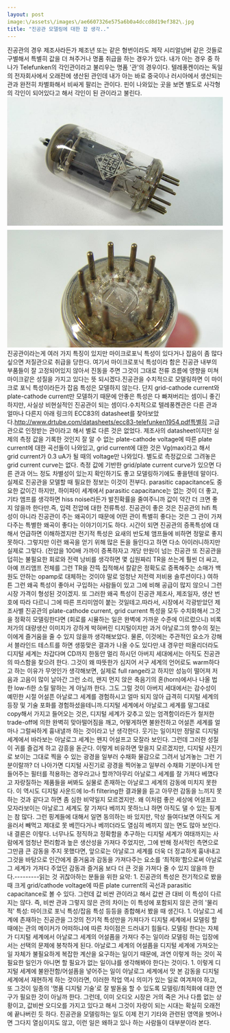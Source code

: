 ```yaml
---
layout: post
image:\/assets\/images\/ae6607326e575a6b0a4dccd8d19ef382\.jpg
title: "진공관 모델링에 대한 잡 생각.."
---
```


진공관의 경우 제조사라든가 제조년 또는 같은 형번이라도 제작 시리얼넘버 같은 것들로 구별해서 특별히 값을 더 쳐주거나 명품 취급을 하는 경우가 있다. 내가 아는 경우 중 하나가 Telefunken의 각인관이라고 불리우는 명품 '관'의 경우이다. 텔레풍켄이라는 독일의 전자회사에서 오래전에 생산된 관인데 내가 아는 바로 중국이나 러시아에서 생산되는 관과 완전히 차별화해서 비싸게 팔리는 관이다. 핀이 나와있는 곳을 보면 별도로 사각형의 각인이 되어있다고 해서 각인이 된 관이라고 불린다.
![image](/assets/images/ae6607326e575a6b0a4dccd8d19ef382.jpg)
진공관이라는게 여러 가지 특징이 있지만 마이크로포닉 특성이 있다거나 잡음이 좀 많다 싶으면 저질관으로 취급을 당한다. 여기서 마이크로포닉 특성이라 함은 진공관 내부의 부품들이 잘 고정되어있지 않아서 진동을 주면 그것이 그대로 전류 흐름에 영향을 미쳐 마이크같은 성질을 가지고 있다는 뜻 되시겠다.진공관을 수치적으로 모델링하면 이 마이크로 포닉 특성이라든가 잡음 특성은 모델하지 않는다. 단지 grid-cathode current와 plate-cathode current만 모델하기 때문에 안좋은 특성은 다 빠져버리는 셈이니 좋긴 하지만, 사실상 비현실적인 진공관이 되는 셈이다.수치적으로 텔레풍켄관은 다른 관과 얼마나 다른지 아래 링크의 ECC83의 datasheet를 찾아보았다.http://www.drtube.com/datasheets/ecc83-telefunken1954.pdf특별히 고급관으로 인정받는 관이라고 해서 별로 다른 것은 없었다. 제조사의 datasheet이지만 실제의 측정 값을 기록한 것인지 잘 알 수 없는 plate-cathode voltage에 따른 plate current에 대한 곡선들이 나와있고, grid current에 대한 것은 Vg(max)라고 해서 grid current가 0.3 uA가 될 때의 voltage만 나와있다. 별도로 측정값으로 그려놓은 grid current curve는 없다. 측정 값에 기반한 grid/plate current curve가 있으면 다른 관과 어느 정도 차별성이 있는지 확인하기도 좋고 모델링하기에도 좋을텐데 말이다.실제로 진공관을 모델할 때 필요한 정보는 이것이 전부다. parasitic capacitance도 중요한 값이긴 하지만, 하이파이 세계에서 parasitic capacitance는 없는 것이 더 좋고, 기타 앰프를 생각하면 hiss noise라든가 발진확률을 줄여주니까 값이 약간 더 크면 좋지 않을까 한다만.즉, 입력 전압에 대한 전류특성. 진공관이 좋은 것은 진공관의 hifi 특성이 아니라 진공관이 주는 왜곡이기 때문에 어떤 관이 특별히 좋다는 것은 그 관이 가져다주는 특별한 왜곡이 좋다는 이야기이기도 하다. 시간이 되면 진공관의 증폭특성에 대해서 언급하면 이해하겠지만 전기적 특성은 요새의 반도체 앰프들에 비하면 정말로 좋지 못하다. 그렇지만 이런 왜곡을 얻기 위해 많은 돈을 들인다고 하면 다소 아이러니하지만 실제로 그렇다. (전압을 100배 가까이 증폭하자고 개당 만원이 넘는 진공관 또 진공관을 덥히는 불필요한 회로와 전력 낭비를 생각하면 몇 십원짜리 TR을 쓰는게 훨씬 더 싸고, 아예 프리앰프 전체를 그런 TR을 잔뜩 집적해서 칼같은 정확도로 증폭해주는 소매가 백원도 안하는 opamp로 대체하는 것이야 말로 엄청난 저전력 저비용 솔루션이다.) 여하튼 그런 왜곡 특성이 좋아서 구입하는 사람들이 있고 그에 비해 공급이 많지 않으니 그런 시장 가격이 형성된 것이겠지. 또 그러한 왜곡 특성이 진공관 제조사, 제조일자, 생산 번호에 따라 다르니 그에 따른 프리미엄이 붙는 것일테고.따라서, 시장에서 각광받았던 제조사별 진공관의 plate-cathode current, grid current 특성을 모두 수치화해서 그것을 정확히 모델링한다면 (회로를 시뮬하는 일은 완벽에 가까운 수준에 이르렀으니) 비록 저가의 대량생산 이미지가 강하게 박혀버린 디지털이지만 과거 아날로그의 향수의 젖는 이에게 즐거움을 줄 수 있지 않을까 생각해보았다. 물론, 이것에는 주관적인 요소가 강해서 블라인드 테스트를 하면 생뚱맞은 결과가 나올 수도 있다만.내 경우만 떠올리더라도 디지털 세계는 차갑다며 CD까지 한동안 멀리 하시던 아버지 세대에서는 아직도 진공관의 따스함을 찾으려 한다. 그것이 왜 따뜻한가 심지어 서구 세계의 언어로도 warm하다고 하는 이유가 무엇인가 생각해보면, 실제로 full range라고 하지만 성능이 떨어져 저음과 고음이 많이 날아간 그런 소리, 왠지 먼지 앉은 축음기의 혼(horn)에서나 나올 법한 low-fi한 소릴 말하는 게 아닐까 한다. 그도 그럴 것이 아버지 세대에서는 감수성이 예민한 시절 어설픈 아날로그 세계를 경험하시고 얼마 되지 않아 급격히 디지털 세계의 등장 및 기술 포화를 경험하셨을테니까.디지털 세계에서 아날로그 세계를 말그대로 copy해서 가지고 들어오는 것은, 디지털 세계가 갖추고 있는 엄격함이라든가 철저한 trade-off에 의한 완벽히 맞아떨어짐을 깨고, 어떻게하면 불완전하고 어설픈 세계를 얼마나 그럴싸하게 흉내낼까 하는 것이라고 난 생각한다. 웃기는 일이지만 정말로 디지털 세계에서 바라보는 아날로그 세계는 왠지 어설프고 모잘라 보인다. 그런데 그러한 성질이 귀를 즐겁게 하고 감흥을 돋군다. 이렇게 비유하면 맞을지 모르겠지만, 디지털 사진기로 보이는 그대로 찍을 수 있는 광경을 일부러 수채화 물감으로 그려서 남겨놓는 그런 기분이랄까? 더 나아가면 디지털 사진기로 광경을 찍어놓고 일부러 수채화 기분이나게 만들어주는 필터를 적용하는 경우라고나 할까?아무리 아날로그 세계를 잘 가져다 베꼈다고 자랑질하는 제품들을 써봐도 실물로 존재하는 아날로그 세계의 감동에 미치지 못한다. 이 역시도 디지털 사운드에 lo-fi filtering한 결과물을 듣고 아무런 감동을 느끼지 못하는 것과 같다고 하면 좀 심한 비약일지 모르겠지만. 왜 이처럼 좋은 세상에 어설프고 모자라보이는 아날로그 세계도 잘 가져다 베끼지 못하느냐 하면 아직도 댈 수 있는 핑계는 참 많다. 그런 핑계들에 대해서 일면 동의하는 바 있지만, 막상 들여다보면 아직도 게을러서 빼먹고 제대로 못 베낀다거나 베끼더라도 열심히 베끼지 않는 면도 많아 보인다.내 결론은 이렇다. 너무나도 정직하고 정확함을 추구하는 디지털 세계가 여태까지는 사람에게 엄청난 편리함과 높은 생산성을 가져다 주었지만, 그에 반해 정서적인 측면으로 그만큼 큰 감동을 주지 못했다면, 앞으로는 아날로그 세계를 더욱 더 정교하게 흉내내고 그것을 바탕으로 인간에게 즐거움과 감동을 가져다주는 요소를 ‘최적화’함으로써 아날로그 세계가 가져다 주었던 감동과 즐거움 보다 더 큰 것을 가져다 줄 수 있지 않을까 한다.---------읽는 것 귀찮아하는 분들을 위한 요약: 1. 진공관의 특성은 전기적으로 봤을 때 크게 grid/cathode voltage에 따른 plate current의 곡선과 parasitic capacitance로 볼 수 있다. 그런데 값 비싼 관이라고 해서 값싼 관 대비 이 특성이 다르지는 않다. 즉, 비싼 관과 그렇지 않은 관의 차이는 이 특성에 포함되지 않은 관의 '물리적' 특성: 마이크로 포닉 특성/잡음 특성 등등을 종합해서 봤을 때 생긴다. 1. 아날로그 세계에 존재하는 진공관을 그것의 전기적 특성만을 가져다가 디지털 세계에서 모델링 할 때에는 관의 메이커가 어떠하냐에 따른 차이점은 드러내기 힘들다. 모델링 한다는 자체가 디지털 세계에서 아날로그 세계의 어설픔을 가져다 주는 일이라 모델링 하는 입장에서는 선택의 문제에 봉착하게 된다. 아날로그 세계의 어설픔을 디지털 세계에 가져오는 일 자체가 불필요하게 복잡한 계산을 요구하는 일이기 때문에, 과연 이렇게 하는 것이 꼭 필요한 일인가 아니면 할 필요가 없는 일이냐를 생각해봐야 한다는 것이다. 1. 이렇게 디지털 세계에 불완전함/어설픔을 넣어주는 일이 아날로그 세계에서 맛 본 감동을 디지털 세계에서 재현하게 하는 것이라면, 이러한 작업 역시 의미가 있는 일로 여겨져야 하고, 또 그것이 일종의 '명품 디지털 기술'로 잘 발돋움 할 수 있도록 모델링/최적화에 대한 연구가 필요한 것이 아닐까 한다. 그런데, 이미 오디오 시장은 거의 죽은 거나 다름 없는 상황이고, 값비싼 오디오를 가지고 있다고 해서 그것이 자랑이 되는 시대는 확실히 오래전에 끝나버린 듯 하다. 진공관을 모델링하는 일도 이제 전기 기타와 관련된 영역을 벗어나면 그다지 열심이지도 않고, 이런 일은 왜하고 있나 하는 사람들이 대부분이라 본다. 


